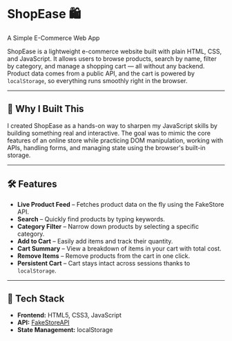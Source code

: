 # ShopEase 🛍️  
A Simple E-Commerce Web App

ShopEase is a lightweight e-commerce website built with plain HTML, CSS, and JavaScript. It allows users to browse products, search by name, filter by category, and manage a shopping cart — all without any backend. Product data comes from a public API, and the cart is powered by `localStorage`, so everything runs smoothly right in the browser.

---

## 🚀 Why I Built This

I created ShopEase as a hands-on way to sharpen my JavaScript skills by building something real and interactive. The goal was to mimic the core features of an online store while practicing DOM manipulation, working with APIs, handling forms, and managing state using the browser's built-in storage.

---

## 🛠️ Features

- **Live Product Feed** – Fetches product data on the fly using the FakeStore API.  
- **Search** – Quickly find products by typing keywords.  
- **Category Filter** – Narrow down products by selecting a specific category.  
- **Add to Cart** – Easily add items and track their quantity.  
- **Cart Summary** – View a breakdown of items in your cart with total cost.  
- **Remove Items** – Remove products from the cart in one click.  
- **Persistent Cart** – Cart stays intact across sessions thanks to `localStorage`.

---

## 🧰 Tech Stack

- **Frontend:** HTML5, CSS3, JavaScript  
- **API:** [FakeStoreAPI](https://fakestoreapi.com/)  
- **State Management:** localStorage

